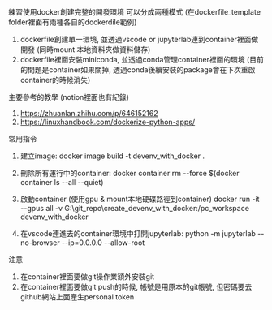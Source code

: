 練習使用docker創建完整的開發環境
可以分成兩種模式 (在dockerfile_template folder裡面有兩種各自的dockerdile範例)
1. dockerfile創建單一環境, 並透過vscode or jupyterlab連到container裡面做開發 (同時mount 本地資料夾做資料儲存)
2. dockerfile裡面安裝miniconda, 並透過conda管理container裡面的環境 (目前的問題是container如果關掉, 透過conda後續安裝的package會在下次重啟container的時候消失)

主要參考的教學 (notion裡面也有紀錄)
1. https://zhuanlan.zhihu.com/p/646152162
2. https://linuxhandbook.com/dockerize-python-apps/

常用指令
1. 建立image: docker image build -t devenv_with_docker .
2. 刪除所有運行中的container: docker container rm --force $(docker container ls --all --quiet)
3. 啟動container (使用gpu & mount本地硬碟路徑到container)
    docker run -it --gpus all -v G:\git_repo\create_devenv_with_docker:/pc_workspace devenv_with_docker

4. 在vscode連進去的container環境中打開jupyterlab: python -m jupyterlab --no-browser --ip=0.0.0.0 --allow-root

注意
1. 在container裡面要做git操作業額外安裝git
2. 在container裡面要做git push的時候, 帳號是用原本的git帳號, 但密碼要去github網站上面產生personal token

